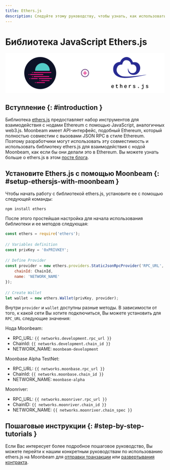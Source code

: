 ```yaml
---
title: Ethers.js
description: Следуйте этому руководству, чтобы узнать, как использовать библиотеку Ethereum EtherJS для развертывания смарт-контрактов Solidity на Moonbeam.
---
```

# Библиотека JavaScript Ethers.js

![Intro diagram](/images/integrations/integrations-ethersjs-banner.png)

## Вступление {: #introduction } 

Библиотека [ethers.js](https://docs.ethers.io/) предоставляет набор инструментов для взаимодействия с нодами Ethereum с помощью JavaScript, аналогичных web3.js. Moonbeam имеет API-интерфейс, подобный Ethereum, который полностью совместим с вызовами JSON RPC в стиле Ethereum. Поэтому разработчики могут использовать эту совместимость и использовать библиотеку ethers.js для взаимодействия с нодой Moonbeam, как если бы они делали это в Ethereum. Вы можете узнать больше о ethers.js в этом [посте блога](https://medium.com/l4-media/announcing-ethers-js-a-web3-alternative-6f134fdd06f3).

## Установите Ethers.js с помощью Moonbeam {: #setup-ethersjs-with-moonbeam } 

Чтобы начать работу с библиотекой ethers.js, установите ее с помощью следующей команды:

```
npm install ethers
```

После этого простейшая настройка для начала использования библиотеки и ее методов следующая:

```js
const ethers = require('ethers');

// Variables definition
const privKey = '0xPRIVKEY';

// Define Provider
const provider = new ethers.providers.StaticJsonRpcProvider('RPC_URL', {
    chainId: ChainId,
    name: 'NETWORK_NAME'
});

// Create Wallet
let wallet = new ethers.Wallet(privKey, provider);
```

Внутри `provider` и `wallet` доступны разные методы. В зависимости от того, к какой сети Вы хотите подключиться, Вы можете установить для `RPC_URL` следующие значения:

Нода Moonbeam: 

  - RPC_URL: `{{ networks.development.rpc_url }}`
  - ChainId: `{{ networks.development.chain_id }}`
  - NETWORK_NAME: `moonbeam-development`

Moonbase Alpha TestNet: 

  - RPC_URL: `{{ networks.moonbase.rpc_url }}`
  - ChainId: `{{ networks.moonbase.chain_id }}`
  - NETWORK_NAME: `moonbase-alpha`

Moonriver:

  - RPC_URL: `{{ networks.moonriver.rpc_url }}`
  - ChainID: `{{ networks.moonriver.chain_id }}`
  - NETWORK_NAME: `{{ networks.moonriver.chain_spec }}`
## Пошаговые инструкции {: #step-by-step-tutorials } 

Если Вас интересует более подробное пошаговое руководство, Вы можете перейти к нашим конкретным руководствам по использованию ethers.js на Moonbeam для [отправки транзакции](/getting-started/local-node/send-transaction/) или [развертывания контракта](/getting-started/local-node/deploy-contract/).
